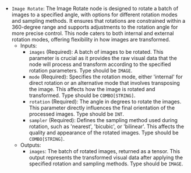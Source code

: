 - `Image Rotate`: The Image Rotate node is designed to rotate a batch of images to a specified angle, with options for different rotation modes and sampling methods. It ensures that rotations are constrained within a 360-degree range and supports adjustments to the rotation angle for more precise control. This node caters to both internal and external rotation modes, offering flexibility in how images are transformed.
    - Inputs:
        - `images` (Required): A batch of images to be rotated. This parameter is crucial as it provides the raw visual data that the node will process and transform according to the specified rotation parameters. Type should be `IMAGE`.
        - `mode` (Required): Specifies the rotation mode, either 'internal' for direct rotation or an alternative mode that involves transposing the image. This affects how the image is rotated and transformed. Type should be `COMBO[STRING]`.
        - `rotation` (Required): The angle in degrees to rotate the images. This parameter directly influences the final orientation of the processed images. Type should be `INT`.
        - `sampler` (Required): Defines the sampling method used during rotation, such as 'nearest', 'bicubic', or 'bilinear'. This affects the quality and appearance of the rotated images. Type should be `COMBO[STRING]`.
    - Outputs:
        - `images`: The batch of rotated images, returned as a tensor. This output represents the transformed visual data after applying the specified rotation and sampling methods. Type should be `IMAGE`.
